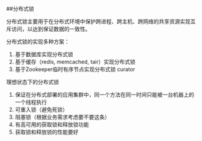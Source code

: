  
##分布式锁
 
分布式锁主要用于在分布式环境中保护跨进程、跨主机、跨网络的共享资源实现互斥访问，以达到保证数据的一致性。

分布式锁的实现多种方案：
1.	基于数据库实现分布式锁
2.	基于缓存（redis, memcached, tair）实现分布式锁
3.	基于Zookeeper临时有序节点实现分布式锁 curator

理想状态下的分布式锁
1.	保证在分布式部署的应用集群中，同一个方法在同一时间只能被一台机器上的一个线程执行
2.	可重入锁（避免死锁）
3.	阻塞锁（根据业务需求考虑要不要这条）
4.	有高可用的获取锁和释放锁功能
5.	获取锁和释放锁的性能要好

